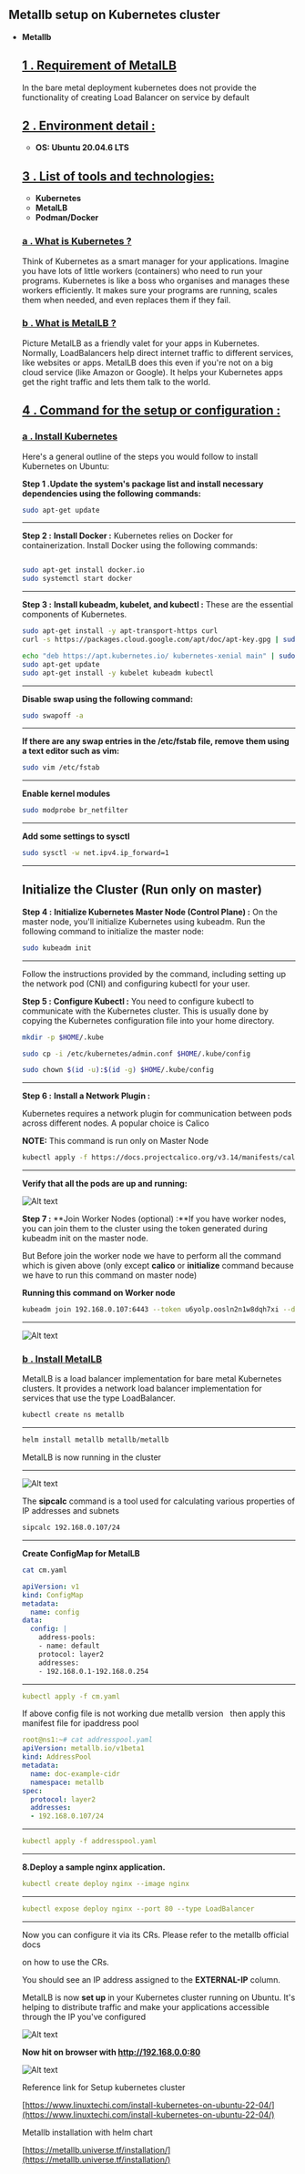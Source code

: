 ## Metallb setup on Kubernetes cluster

- **Metallb**
    
    ## **[1 . Requirement of MetalLB](https://64dc91a6ec22134a66be2ca2--remarkable-meringue-804b9a.netlify.app/#/?id=_1-requirement-of-metallb)**
    
    In the bare metal deployment kubernetes does not provide the functionality of creating Load Balancer on service by default
    
    ## **[2 . Environment detail :](https://64dc91a6ec22134a66be2ca2--remarkable-meringue-804b9a.netlify.app/#/?id=_2-environment-detail-)**
    
    - **OS: Ubuntu 20.04.6 LTS**
    
    ## **[3 . List of tools and technologies:](https://64dc91a6ec22134a66be2ca2--remarkable-meringue-804b9a.netlify.app/#/?id=_3-list-of-tools-and-technologies)**
    
    - **Kubernetes**
    - **MetalLB**
    - **Podman/Docker**
    
    ### **[a . What is Kubernetes ?](https://64dc91a6ec22134a66be2ca2--remarkable-meringue-804b9a.netlify.app/#/?id=a-what-is-kubernetes-)**
    
    Think of Kubernetes as a smart manager for your applications. Imagine you have lots of little workers (containers) who need to run your programs. Kubernetes is like a boss who organises and manages these workers efficiently. It makes sure your programs are running, scales them when needed, and even replaces them if they fail.
    
    ### **[b . What is MetalLB ?](https://64dc91a6ec22134a66be2ca2--remarkable-meringue-804b9a.netlify.app/#/?id=b-what-is-metallb-)**
    
    Picture MetalLB as a friendly valet for your apps in Kubernetes. Normally, LoadBalancers help direct internet traffic to different services, like websites or apps. MetalLB does this even if you're not on a big cloud service (like Amazon or Google). It helps your Kubernetes apps get the right traffic and lets them talk to the world.
    
    ## **[4 . Command for the setup or configuration :](https://64dc91a6ec22134a66be2ca2--remarkable-meringue-804b9a.netlify.app/#/?id=_4-command-for-the-setup-or-configuration-)**
    
    ### **[a . Install Kubernetes](https://64dc91a6ec22134a66be2ca2--remarkable-meringue-804b9a.netlify.app/#/?id=a-install-kubernetes)**
    
    Here's a general outline of the steps you would follow to install Kubernetes on Ubuntu:
    
    **Step 1 .Update the system's package list and install necessary dependencies using the following commands:**
    
    ```bash
    sudo apt-get update
    ```
    
    ---
    
    **Step 2 :** **Install Docker :** Kubernetes relies on Docker for containerization. Install Docker using the following commands:
    
    ```bash
    
    sudo apt-get install docker.io
    sudo systemctl start docker
    ```
    
    ---
    
    **Step 3 :** **Install kubeadm, kubelet, and kubectl :** These are the essential components of Kubernetes.
    
    ```bash
    sudo apt-get install -y apt-transport-https curl
    curl -s https://packages.cloud.google.com/apt/doc/apt-key.gpg | sudo apt-key add -
    
    echo "deb https://apt.kubernetes.io/ kubernetes-xenial main" | sudo tee /etc/apt/sources.list.d/kubernetes.list
    sudo apt-get update
    sudo apt-get install -y kubelet kubeadm kubectl
    
    ```
    
    ---
    
    **Disable swap using the following command:**
    
    ```bash
    sudo swapoff -a
    ```
    
    ---
    
    **If there are any swap entries in the /etc/fstab file, remove them using a text editor such as vim:**
    
    ```bash
    sudo vim /etc/fstab
    ```
    
    ---
    
    **Enable kernel modules**
    
    ```bash
    sudo modprobe br_netfilter
    ```
    
    ---
    
    **Add some settings to sysctl**
    
    ```bash
    sudo sysctl -w net.ipv4.ip_forward=1
    ```
    
    ---
    
    ## **Initialize the Cluster (Run only on master)**
    
    **Step 4 :** **Initialize Kubernetes Master Node (Control Plane) :** On the master node, you'll initialize Kubernetes using kubeadm. Run the following command to initialize the master node:
    
    ```bash
    sudo kubeadm init
    ```
    
    ---
    
    Follow the instructions provided by the command, including setting up the network pod (CNI) and configuring kubectl for your user.
    
    **Step 5 :** **Configure Kubectl :** You need to configure kubectl to communicate with the Kubernetes cluster. This is usually done by copying the Kubernetes configuration file into your home directory.
    
    ```bash
    mkdir -p $HOME/.kube
    
    sudo cp -i /etc/kubernetes/admin.conf $HOME/.kube/config
    
    sudo chown $(id -u):$(id -g) $HOME/.kube/config
    ```
    
    ---
    
    **Step 6 :** **Install a Network Plugin :**
    
    Kubernetes requires a network plugin for communication between pods across different nodes. A popular choice is Calico
    
    **NOTE:** This command is run only on Master Node
    
    ```bash
    kubectl apply -f https://docs.projectcalico.org/v3.14/manifests/calico.yaml
    ```
    
    ---
    
    **Verify that all the pods are up and running:**
    
    ![Alt text](image.png)
    
    
    **Step 7 :** **Join Worker Nodes (optional) :**If you have worker nodes, you can join them to the cluster using the token generated during kubeadm init on the master node.
    
    But Before join the worker node we have to perform all the command  which is given above (only except **calico** or **initialize** command because we have to run this command on master node)
    
    **Running this command on Worker node**
    
    ```bash
    kubeadm join 192.168.0.107:6443 --token u6yolp.oosln2n1w8dqh7xi --discovery-token-ca-cert-hash sha256:91be4cbaec60a47796be311845864a1790181f9faa7668c8819e727596bb2d1d
    ```
    
    ---
    
    ![Alt text](image(1).png)
    
    
    ### **[b . Install MetalLB](https://64dc91a6ec22134a66be2ca2--remarkable-meringue-804b9a.netlify.app/#/?id=b-install-metallb)**
    
    MetalLB is a load balancer implementation for bare metal Kubernetes clusters. It provides a network load balancer implementation for services that use the type LoadBalancer.
    
    ```bash
    kubectl create ns metallb
    ```
    
    ---
    
    ```bash
    helm install metallb metallb/metallb
    ```
    
    MetalLB is now running in the cluster
    
    ---
    ![Alt text](image(2).png)
   
    
    The **sipcalc** command is a tool used for calculating various properties of IP addresses and subnets
    
    ```bash
    sipcalc 192.168.0.107/24
    ```
    
    ---
    
    **Create ConfigMap for MetalLB**
    
    ```bash
    cat cm.yaml
    ```
    
    ```yaml
    apiVersion: v1
    kind: ConfigMap
    metadata:
      name: config
    data:
      config: |
    	address-pools:
    	- name: default
      	protocol: layer2
      	addresses:
      	- 192.168.0.1-192.168.0.254
    ```
    
    ---
    
    ```yaml
    kubectl apply -f cm.yaml
    ```
    
    If above config file is not working due metallb version   then apply this manifest file for ipaddress pool
    
    ```yaml
    root@ns1:~# cat addresspool.yaml 
    apiVersion: metallb.io/v1beta1
    kind: AddressPool
    metadata:
      name: doc-example-cidr
      namespace: metallb
    spec:
      protocol: layer2
      addresses:
      - 192.168.0.107/24
    ```
    
    ---
    
    ```yaml
    kubectl apply -f addresspool.yaml
    ```
    
    ---
    
    **8.Deploy a sample nginx application.**
    
    ```yaml
    kubectl create deploy nginx --image nginx
    ```
    
    ---
    
    ```yaml
    kubectl expose deploy nginx --port 80 --type LoadBalancer
    ```
    
    ---
    
    Now you can configure it via its CRs. Please refer to the metallb official docs
    
    on how to use the CRs.
    
    You should see an IP address assigned to the **EXTERNAL-IP** column.
    
    MetalLB is now **set up** in your Kubernetes cluster running on Ubuntu. It's helping to distribute traffic and make your applications accessible through the IP you've configured
    
    ![Alt text](image(3).png)
    
    
    **Now hit on browser with http://192.168.0.0:80**
    
    ![Alt text](imagenginx.png)

    
    
    Reference link for Setup kubernetes cluster
    
    [https://www.linuxtechi.com/install-kubernetes-on-ubuntu-22-04/](https://www.linuxtechi.com/install-kubernetes-on-ubuntu-22-04/)
    
    Metallb installation with helm chart
    
    [https://metallb.universe.tf/installation/](https://metallb.universe.tf/installation/)
    
    </aside>


